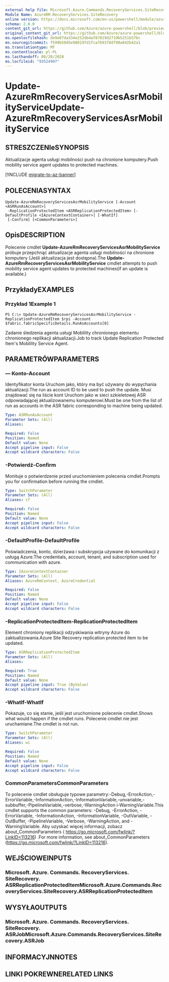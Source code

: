```yaml
---
external help file: Microsoft.Azure.Commands.RecoveryServices.SiteRecovery.dll-Help.xml
Module Name: AzureRM.RecoveryServices.SiteRecovery
online version: https://docs.microsoft.com/en-us/powershell/module/azurerm.recoveryservices.siterecovery/update-azurermrecoveryservicesasrmobilityservice
schema: 2.0.0
content_git_url: https://github.com/Azure/azure-powershell/blob/preview/src/ResourceManager/RecoveryServices.SiteRecovery/Commands.RecoveryServices.SiteRecovery/help/Update-AzureRmRecoveryServicesAsrMobilityService.md
original_content_git_url: https://github.com/Azure/azure-powershell/blob/preview/src/ResourceManager/RecoveryServices.SiteRecovery/Commands.RecoveryServices.SiteRecovery/help/Update-AzureRmRecoveryServicesAsrMobilityService.md
ms.openlocfilehash: de9e07da334e252db4af87819d2719b5251b576c
ms.sourcegitcommit: f599b50d5e980197d1fca769378df90a842b42a1
ms.translationtype: MT
ms.contentlocale: pl-PL
ms.lasthandoff: 08/20/2020
ms.locfileid: "93524997"
---
```

# <span data-ttu-id="eb23f-101">Update-AzureRmRecoveryServicesAsrMobilityService</span><span class="sxs-lookup"><span data-stu-id="eb23f-101">Update-AzureRmRecoveryServicesAsrMobilityService</span></span>

## <span data-ttu-id="eb23f-102">STRESZCZENIe</span><span class="sxs-lookup"><span data-stu-id="eb23f-102">SYNOPSIS</span></span>
<span data-ttu-id="eb23f-103">Aktualizacje agenta usługi mobilności push na chronione komputery.</span><span class="sxs-lookup"><span data-stu-id="eb23f-103">Push mobility service agent updates to protected machines.</span></span>

[!INCLUDE [migrate-to-az-banner](../../includes/migrate-to-az-banner.md)]

## <span data-ttu-id="eb23f-104">POLECENIA</span><span class="sxs-lookup"><span data-stu-id="eb23f-104">SYNTAX</span></span>

```
Update-AzureRmRecoveryServicesAsrMobilityService [-Account <ASRRunAsAccount>]
 -ReplicationProtectedItem <ASRReplicationProtectedItem> [-DefaultProfile <IAzureContextContainer>] [-WhatIf]
 [-Confirm] [<CommonParameters>]
```

## <span data-ttu-id="eb23f-105">Opis</span><span class="sxs-lookup"><span data-stu-id="eb23f-105">DESCRIPTION</span></span>
<span data-ttu-id="eb23f-106">Polecenie cmdlet **Update-AzureRmRecoveryServicesAsrMobilityService** próbuje przepchnąć aktualizacje agenta usługi mobilności na chronione komputery (Jeśli aktualizacja jest dostępna).</span><span class="sxs-lookup"><span data-stu-id="eb23f-106">The **Update-AzureRmRecoveryServicesAsrMobilityService** cmdlet attempts to push mobility service agent updates to protected machines(if an update is available.)</span></span>

## <span data-ttu-id="eb23f-107">Przykłady</span><span class="sxs-lookup"><span data-stu-id="eb23f-107">EXAMPLES</span></span>

### <span data-ttu-id="eb23f-108">Przykład 1</span><span class="sxs-lookup"><span data-stu-id="eb23f-108">Example 1</span></span>
```
PS C:\> Update-AzureRmRecoveryServicesAsrMobilityService -ReplicationProtectedItem $rpi -Account $fabric.fabricSpecificDetails.RunAsAccounts[0]
```

<span data-ttu-id="eb23f-109">Zadanie śledzenia agenta usługi Moblility chronionego elementu chronionego replikacji aktualizacji.</span><span class="sxs-lookup"><span data-stu-id="eb23f-109">Job to track Update Replication Protected Item's Moblility Service Agent.</span></span>

## <span data-ttu-id="eb23f-110">PARAMETRÓW</span><span class="sxs-lookup"><span data-stu-id="eb23f-110">PARAMETERS</span></span>

### <span data-ttu-id="eb23f-111">— Konto</span><span class="sxs-lookup"><span data-stu-id="eb23f-111">-Account</span></span>
<span data-ttu-id="eb23f-112">Identyfikator konta Uruchom jako, który ma być używany do wypychania aktualizacji.</span><span class="sxs-lookup"><span data-stu-id="eb23f-112">The run as account ID to be used to push the update.</span></span> <span data-ttu-id="eb23f-113">Musi znajdować się na liście kont Uruchom jako w sieci szkieletowej ASR odpowiadającej aktualizowanemu komputerowi.</span><span class="sxs-lookup"><span data-stu-id="eb23f-113">Must be one from the list of run as accounts in the ASR fabric corresponding to machine being updated.</span></span>

```yaml
Type: ASRRunAsAccount
Parameter Sets: (All)
Aliases:

Required: False
Position: Named
Default value: None
Accept pipeline input: False
Accept wildcard characters: False
```

### <span data-ttu-id="eb23f-114">-Potwierdź</span><span class="sxs-lookup"><span data-stu-id="eb23f-114">-Confirm</span></span>
<span data-ttu-id="eb23f-115">Monituje o potwierdzenie przed uruchomieniem polecenia cmdlet.</span><span class="sxs-lookup"><span data-stu-id="eb23f-115">Prompts you for confirmation before running the cmdlet.</span></span>

```yaml
Type: SwitchParameter
Parameter Sets: (All)
Aliases: cf

Required: False
Position: Named
Default value: None
Accept pipeline input: False
Accept wildcard characters: False
```

### <span data-ttu-id="eb23f-116">-DefaultProfile</span><span class="sxs-lookup"><span data-stu-id="eb23f-116">-DefaultProfile</span></span>
<span data-ttu-id="eb23f-117">Poświadczenia, konto, dzierżawa i subskrypcja używane do komunikacji z usługą Azure.</span><span class="sxs-lookup"><span data-stu-id="eb23f-117">The credentials, account, tenant, and subscription used for communication with azure.</span></span>

```yaml
Type: IAzureContextContainer
Parameter Sets: (All)
Aliases: AzureRmContext, AzureCredential

Required: False
Position: Named
Default value: None
Accept pipeline input: False
Accept wildcard characters: False
```

### <span data-ttu-id="eb23f-118">-ReplicationProtectedItem</span><span class="sxs-lookup"><span data-stu-id="eb23f-118">-ReplicationProtectedItem</span></span>
<span data-ttu-id="eb23f-119">Element chroniony replikacji odzyskiwania witryny Azure do zaktualizowania.</span><span class="sxs-lookup"><span data-stu-id="eb23f-119">Azure Site Recovery replication protected item to be updated.</span></span>

```yaml
Type: ASRReplicationProtectedItem
Parameter Sets: (All)
Aliases:

Required: True
Position: Named
Default value: None
Accept pipeline input: True (ByValue)
Accept wildcard characters: False
```

### <span data-ttu-id="eb23f-120">-WhatIf</span><span class="sxs-lookup"><span data-stu-id="eb23f-120">-WhatIf</span></span>
<span data-ttu-id="eb23f-121">Pokazuje, co się stanie, jeśli jest uruchomione polecenie cmdlet.</span><span class="sxs-lookup"><span data-stu-id="eb23f-121">Shows what would happen if the cmdlet runs.</span></span> <span data-ttu-id="eb23f-122">Polecenie cmdlet nie jest uruchamiane.</span><span class="sxs-lookup"><span data-stu-id="eb23f-122">The cmdlet is not run.</span></span>

```yaml
Type: SwitchParameter
Parameter Sets: (All)
Aliases: wi

Required: False
Position: Named
Default value: None
Accept pipeline input: False
Accept wildcard characters: False
```

### <span data-ttu-id="eb23f-123">CommonParameters</span><span class="sxs-lookup"><span data-stu-id="eb23f-123">CommonParameters</span></span>
<span data-ttu-id="eb23f-124">To polecenie cmdlet obsługuje typowe parametry:-Debug,-ErrorAction,-ErrorVariable,-InformationAction,-InformationVariable,-unvariable,-subbuffer,-PipelineVariable,-verbose,-WarningAction i-WarningVariable.</span><span class="sxs-lookup"><span data-stu-id="eb23f-124">This cmdlet supports the common parameters: -Debug, -ErrorAction, -ErrorVariable, -InformationAction, -InformationVariable, -OutVariable, -OutBuffer, -PipelineVariable, -Verbose, -WarningAction, and -WarningVariable.</span></span> <span data-ttu-id="eb23f-125">Aby uzyskać więcej informacji, zobacz about_CommonParameters ( https://go.microsoft.com/fwlink/?LinkID=113216) .</span><span class="sxs-lookup"><span data-stu-id="eb23f-125">For more information, see about_CommonParameters (https://go.microsoft.com/fwlink/?LinkID=113216).</span></span>

## <span data-ttu-id="eb23f-126">WEJŚCIOWE</span><span class="sxs-lookup"><span data-stu-id="eb23f-126">INPUTS</span></span>

### <span data-ttu-id="eb23f-127">Microsoft. Azure. Commands. RecoveryServices. SiteRecovery. ASRReplicationProtectedItem</span><span class="sxs-lookup"><span data-stu-id="eb23f-127">Microsoft.Azure.Commands.RecoveryServices.SiteRecovery.ASRReplicationProtectedItem</span></span>

## <span data-ttu-id="eb23f-128">WYSYŁA</span><span class="sxs-lookup"><span data-stu-id="eb23f-128">OUTPUTS</span></span>

### <span data-ttu-id="eb23f-129">Microsoft. Azure. Commands. RecoveryServices. SiteRecovery. ASRJob</span><span class="sxs-lookup"><span data-stu-id="eb23f-129">Microsoft.Azure.Commands.RecoveryServices.SiteRecovery.ASRJob</span></span>

## <span data-ttu-id="eb23f-130">INFORMACYJN</span><span class="sxs-lookup"><span data-stu-id="eb23f-130">NOTES</span></span>

## <span data-ttu-id="eb23f-131">LINKI POKREWNE</span><span class="sxs-lookup"><span data-stu-id="eb23f-131">RELATED LINKS</span></span>
